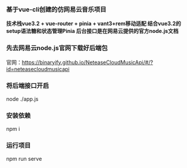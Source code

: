  
### 基于vue-cli创建的仿网易云音乐项目 
 **技术栈vue3.2 + vue-router + pinia + vant3+rem移动适配
 结合vue3.2的setup语法糖和状态管理Pinia
后台接口是在网易云提供的官方node.js文档** 

### 先去网易云node.js官网下载好后端包
官网：https://binaryify.github.io/NeteaseCloudMusicApi/#/?id=neteasecloudmusicapi
### 将后端接口开启
node ./app.js

### 安装依赖
npm i

### 运行项目
npm run serve